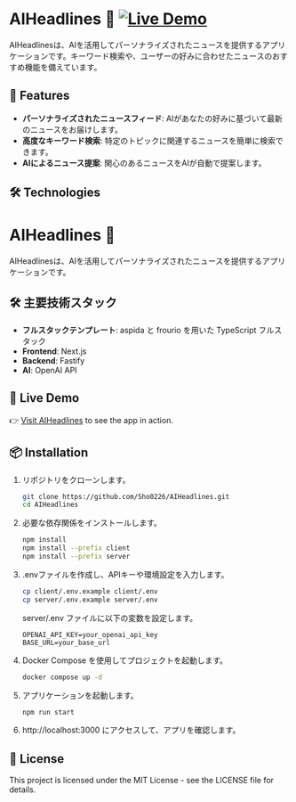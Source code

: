 # AIHeadlines 🎉 [![Live Demo](https://img.shields.io/badge/Live-Demo-blue)](https://aiheadlines.onrender.com/)

AIHeadlinesは、AIを活用してパーソナライズされたニュースを提供するアプリケーションです。キーワード検索や、ユーザーの好みに合わせたニュースのおすすめ機能を備えています。

## 🚀 Features

- **パーソナライズされたニュースフィード**: AIがあなたの好みに基づいて最新のニュースをお届けします。
- **高度なキーワード検索**: 特定のトピックに関連するニュースを簡単に検索できます。
- **AIによるニュース提案**: 関心のあるニュースをAIが自動で提案します。

## 🛠️ Technologies

# AIHeadlines 🎉

AIHeadlinesは、AIを活用してパーソナライズされたニュースを提供するアプリケーションです。

## 🛠️ 主要技術スタック

- **フルスタックテンプレート**: aspida と frourio を用いた TypeScript フルスタック
- **Frontend**: Next.js
- **Backend**: Fastify
- **AI**: OpenAI API

## 🔗 Live Demo

👉 [Visit AIHeadlines](https://aiheadlines.onrender.com/) to see the app in action.

## 📦 Installation

1. リポジトリをクローンします。

   ```bash
   git clone https://github.com/Sho0226/AIHeadlines.git
   cd AIHeadlines
   ```

2. 必要な依存関係をインストールします。

   ```bash
   npm install
   npm install --prefix client
   npm install --prefix server
   ```

3. .envファイルを作成し、APIキーや環境設定を入力します。

   ```bash
   cp client/.env.example client/.env
   cp server/.env.example server/.env
   ```

   server/.env ファイルに以下の変数を設定します。

   ```
   OPENAI_API_KEY=your_openai_api_key
   BASE_URL=your_base_url
   ```

4. Docker Compose を使用してプロジェクトを起動します。

   ```bash
   docker compose up -d
   ```

5. アプリケーションを起動します。

   ```bash
   npm run start
   ```

6. http://localhost:3000 にアクセスして、アプリを確認します。

## 📝 License

This project is licensed under the MIT License - see the LICENSE file for details.
